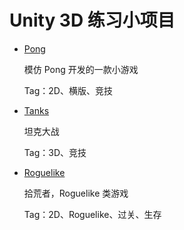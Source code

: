 # Unity 3D 练习小项目

- [Pong](https://github.com/yangruihan/Unity3D_Project/tree/master/PongGameProject)

	模仿 Pong 开发的一款小游戏
	
	Tag：2D、横版、竞技

- [Tanks](https://github.com/yangruihan/Unity3D_Project/tree/master/TanksProject)

	坦克大战
	
	Tag：3D、竞技

- [Roguelike](https://github.com/yangruihan/Unity3D_Project/tree/master/RoguelikeProject)

	拾荒者，Roguelike 类游戏
	
	Tag：2D、Roguelike、过关、生存
